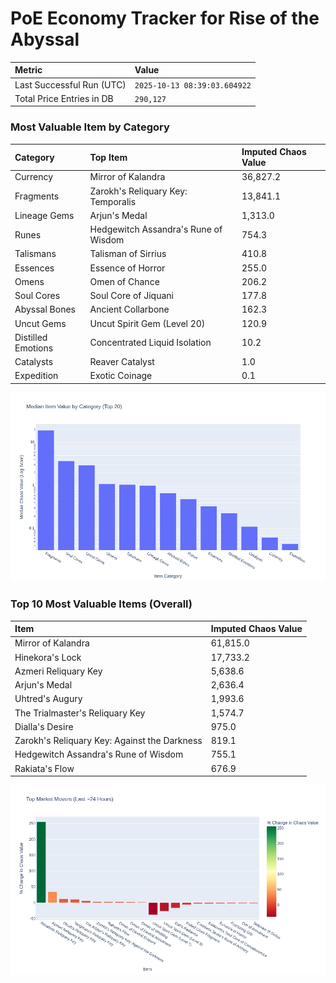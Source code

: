 # PoE Economy Tracker for Rise of the Abyssal

<!-- START_MAINTENANCE -->
| Metric | Value |
|:---|:---|
| Last Successful Run (UTC) | `2025-10-13 08:39:03.604922` |
| Total Price Entries in DB | `290,127` |

<!-- END_MAINTENANCE -->

<!-- START_DATAFRAME_DEBUG -->
<!-- END_DATAFRAME_DEBUG -->

<!-- START_CATEGORY_ANALYSIS -->
### Most Valuable Item by Category
| Category | Top Item | Imputed Chaos Value |
| :--- | :--- | :--- |
| Currency | Mirror of Kalandra | 36,827.2 |
| Fragments | Zarokh's Reliquary Key: Temporalis | 13,841.1 |
| Lineage Gems | Arjun's Medal | 1,313.0 |
| Runes | Hedgewitch Assandra's Rune of Wisdom | 754.3 |
| Talismans | Talisman of Sirrius | 410.8 |
| Essences | Essence of Horror | 255.0 |
| Omens | Omen of Chance | 206.2 |
| Soul Cores | Soul Core of Jiquani | 177.8 |
| Abyssal Bones | Ancient Collarbone | 162.3 |
| Uncut Gems | Uncut Spirit Gem (Level 20) | 120.9 |
| Distilled Emotions | Concentrated Liquid Isolation | 10.2 |
| Catalysts | Reaver Catalyst | 1.0 |
| Expedition | Exotic Coinage | 0.1 |


![Category Analysis Chart](charts/category_analysis.png)
<!-- END_ANALYSIS -->

<!-- START_ANALYSIS -->
### Top 10 Most Valuable Items (Overall)
| Item | Imputed Chaos Value |
| :--- | :--- |
| Mirror of Kalandra | 61,815.0 |
| Hinekora's Lock | 17,733.2 |
| Azmeri Reliquary Key | 5,638.6 |
| Arjun's Medal | 2,636.4 |
| Uhtred's Augury | 1,993.6 |
| The Trialmaster's Reliquary Key | 1,574.7 |
| Dialla's Desire | 975.0 |
| Zarokh's Reliquary Key: Against the Darkness | 819.1 |
| Hedgewitch Assandra's Rune of Wisdom | 755.1 |
| Rakiata's Flow | 676.9 |


![Market Movers Chart](charts/market_movers.png)
<!-- END_ANALYSIS -->

